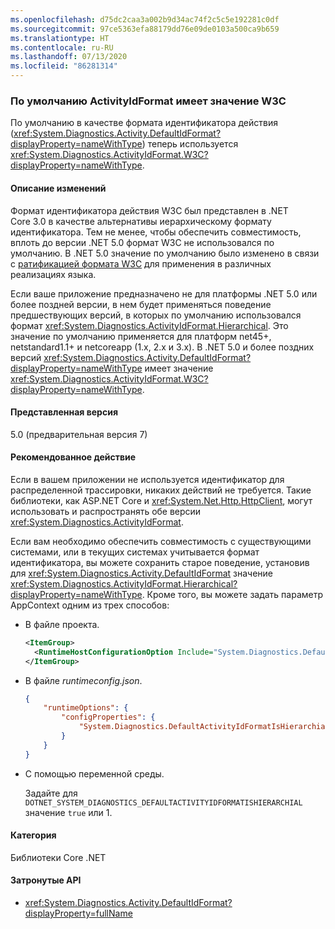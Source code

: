 ```yaml
---
ms.openlocfilehash: d75dc2caa3a002b9d34ac74f2c5c5e192281c0df
ms.sourcegitcommit: 97ce5363efa88179dd76e09de0103a500ca9b659
ms.translationtype: HT
ms.contentlocale: ru-RU
ms.lasthandoff: 07/13/2020
ms.locfileid: "86281314"
---
```

### <a name="default-activityidformat-is-w3c"></a>По умолчанию ActivityIdFormat имеет значение W3C

По умолчанию в качестве формата идентификатора действия (<xref:System.Diagnostics.Activity.DefaultIdFormat?displayProperty=nameWithType>) теперь используется <xref:System.Diagnostics.ActivityIdFormat.W3C?displayProperty=nameWithType>.

#### <a name="change-description"></a>Описание изменений

Формат идентификатора действия W3C был представлен в .NET Core 3.0 в качестве альтернативы иерархическому формату идентификатора. Тем не менее, чтобы обеспечить совместимость, вплоть до версии .NET 5.0 формат W3C не использовался по умолчанию. В .NET 5.0 значение по умолчанию было изменено в связи с [ратификацией формата W3C](https://www.w3.org/TR/trace-context/) для применения в различных реализациях языка.

Если ваше приложение предназначено не для платформы .NET 5.0 или более поздней версии, в нем будет применяться поведение предшествующих версий, в которых по умолчанию использовался формат <xref:System.Diagnostics.ActivityIdFormat.Hierarchical>. Это значение по умолчанию применяется для платформ net45+, netstandard1.1+ и netcoreapp (1.x, 2.x и 3.x). В .NET 5.0 и более поздних версий <xref:System.Diagnostics.Activity.DefaultIdFormat?displayProperty=nameWithType> имеет значение <xref:System.Diagnostics.ActivityIdFormat.W3C?displayProperty=nameWithType>.

#### <a name="version-introduced"></a>Представленная версия

5.0 (предварительная версия 7)

#### <a name="recommended-action"></a>Рекомендованное действие

Если в вашем приложении не используется идентификатор для распределенной трассировки, никаких действий не требуется. Такие библиотеки, как ASP.NET Core и <xref:System.Net.Http.HttpClient>, могут использовать и распространять обе версии <xref:System.Diagnostics.ActivityIdFormat>.

Если вам необходимо обеспечить совместимость с существующими системами, или в текущих системах учитывается формат идентификатора, вы можете сохранить старое поведение, установив для <xref:System.Diagnostics.Activity.DefaultIdFormat> значение <xref:System.Diagnostics.ActivityIdFormat.Hierarchical?displayProperty=nameWithType>. Кроме того, вы можете задать параметр AppContext одним из трех способов:

- В файле проекта.

  ```xml
  <ItemGroup>
    <RuntimeHostConfigurationOption Include="System.Diagnostics.DefaultActivityIdFormatIsHierarchial" Value="true" />
  </ItemGroup>
  ```

- В файле *runtimeconfig.json*.

  ```json
  {
      "runtimeOptions": {
          "configProperties": {
              "System.Diagnostics.DefaultActivityIdFormatIsHierarchial": true
          }
      }
  }
  ```

- С помощью переменной среды.

  Задайте для `DOTNET_SYSTEM_DIAGNOSTICS_DEFAULTACTIVITYIDFORMATISHIERARCHIAL` значение `true` или 1.

#### <a name="category"></a>Категория

Библиотеки Core .NET

#### <a name="affected-apis"></a>Затронутые API

- <xref:System.Diagnostics.Activity.DefaultIdFormat?displayProperty=fullName>

<!--

#### Affected APIs

- `P:System.Diagnostics.Activity.DefaultIdFormat`

-->
